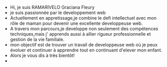 -  Hi, je suis RAMARIVELO Graciana Fleury
- je suis passionnée par le developpement web 
- Actuellement en appretissage,je combine le defi intellectuel avec mon rôle de maman pour devenir une excellente developpeuse web.
- A travers mon parcours,je developpe non seulement des compétences techniques,mais j' apprends aussi à allier rigueur professionnelle et gestion de la vie familiale.
- mon objectif est de trouver un travail de developpeuse web où je peux évoluer et continuer à apprendre tout en continuant d'elever mon enfant.
- Alors je vous dis à très bientôt!
-  

<!---
VatoSIMON/VatoSIMON is a ✨ special ✨ repository because its `README.md` (this file) appears on your GitHub profile.
You can click the Preview link to take a look at your changes.
--->
